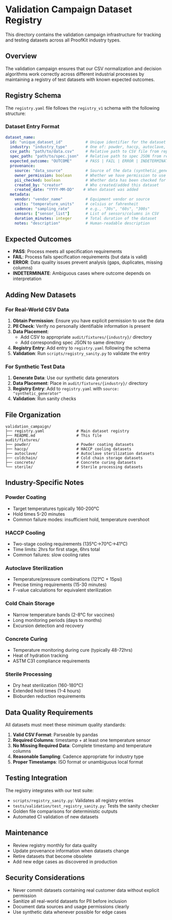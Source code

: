 # Validation Campaign Dataset Registry

This directory contains the validation campaign infrastructure for tracking and testing datasets across all ProofKit industry types.

## Overview

The validation campaign ensures that our CSV normalization and decision algorithms work correctly across different industrial processes by maintaining a registry of test datasets with known expected outcomes.

## Registry Schema

The `registry.yaml` file follows the `registry_v1` schema with the following structure:

### Dataset Entry Format

```yaml
dataset_name:
  id: "unique_dataset_id"          # Unique identifier for the dataset
  industry: "industry_type"        # One of: powder, haccp, autoclave, coldchain, concrete, sterile
  csv_path: "path/to/data.csv"     # Relative path to CSV file from repo root
  spec_path: "path/to/spec.json"   # Relative path to spec JSON from repo root
  expected_outcome: "OUTCOME"      # PASS | FAIL | ERROR | INDETERMINATE
  provenance:
    source: "data_source"          # Source of the data (synthetic_generator, real_world, etc.)
    owner_permission: boolean      # Whether we have permission to use this data
    pii_checked: boolean           # Whether data has been checked for PII
    created_by: "creator"          # Who created/added this dataset
    created_date: "YYYY-MM-DD"    # When dataset was added
  metadata:
    vendor: "vendor_name"          # Equipment vendor or source
    units: "temperature_units"     # celsius or fahrenheit
    cadence: "sampling_rate"       # e.g., "30s", "60s", "300s"
    sensors: ["sensor_list"]       # List of sensors/columns in CSV
    duration_minutes: integer      # Total duration of the dataset
    notes: "description"           # Human-readable description
```

## Expected Outcomes

- **PASS**: Process meets all specification requirements
- **FAIL**: Process fails specification requirements (but data is valid)
- **ERROR**: Data quality issues prevent analysis (gaps, duplicates, missing columns)
- **INDETERMINATE**: Ambiguous cases where outcome depends on interpretation

## Adding New Datasets

### For Real-World CSV Data

1. **Obtain Permission**: Ensure you have explicit permission to use the data
2. **PII Check**: Verify no personally identifiable information is present
3. **Data Placement**: 
   - Add CSV to appropriate `audit/fixtures/{industry}/` directory
   - Add corresponding spec JSON to same directory
4. **Registry Entry**: Add entry to `registry.yaml` following the schema
5. **Validation**: Run `scripts/registry_sanity.py` to validate the entry

### For Synthetic Test Data

1. **Generate Data**: Use our synthetic data generators
2. **Data Placement**: Place in `audit/fixtures/{industry}/` directory
3. **Registry Entry**: Add to `registry.yaml` with `source: "synthetic_generator"`
4. **Validation**: Run sanity checks

## File Organization

```
validation_campaign/
├── registry.yaml              # Main dataset registry
├── README.md                  # This file
audit/fixtures/
├── powder/                    # Powder coating datasets
├── haccp/                     # HACCP cooling datasets
├── autoclave/                 # Autoclave sterilization datasets
├── coldchain/                 # Cold chain storage datasets
├── concrete/                  # Concrete curing datasets
└── sterile/                   # Sterile processing datasets
```

## Industry-Specific Notes

### Powder Coating
- Target temperatures typically 160-200°C
- Hold times 5-20 minutes
- Common failure modes: insufficient hold, temperature overshoot

### HACCP Cooling
- Two-stage cooling requirements (135°C→70°C→41°C)
- Time limits: 2hrs for first stage, 6hrs total
- Common failures: slow cooling rates

### Autoclave Sterilization
- Temperature/pressure combinations (121°C + 15psi)
- Precise timing requirements (15-30 minutes)
- F-value calculations for equivalent sterilization

### Cold Chain Storage
- Narrow temperature bands (2-8°C for vaccines)
- Long monitoring periods (days to months)
- Excursion detection and recovery

### Concrete Curing
- Temperature monitoring during cure (typically 48-72hrs)
- Heat of hydration tracking
- ASTM C31 compliance requirements

### Sterile Processing
- Dry heat sterilization (160-180°C)
- Extended hold times (1-4 hours)
- Bioburden reduction requirements

## Data Quality Requirements

All datasets must meet these minimum quality standards:

1. **Valid CSV Format**: Parseable by pandas
2. **Required Columns**: timestamp + at least one temperature sensor
3. **No Missing Required Data**: Complete timestamp and temperature columns
4. **Reasonable Sampling**: Cadence appropriate for industry type
5. **Proper Timestamps**: ISO format or unambiguous local format

## Testing Integration

The registry integrates with our test suite:

- `scripts/registry_sanity.py`: Validates all registry entries
- `tests/validation/test_registry_sanity.py`: Tests the sanity checker
- Golden file comparisons for deterministic outputs
- Automated CI validation of new datasets

## Maintenance

- Review registry monthly for data quality
- Update provenance information when datasets change
- Retire datasets that become obsolete
- Add new edge cases as discovered in production

## Security Considerations

- Never commit datasets containing real customer data without explicit permission
- Sanitize all real-world datasets for PII before inclusion
- Document data sources and usage permissions clearly
- Use synthetic data whenever possible for edge cases